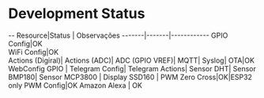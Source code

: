 # Development Status
--
Resource|Status | Observações
-------|-------|------------
GPIO Config|OK	
WiFi Config|OK	
Actions (Digiral)|
Actions (ADC)|
ADC (GPIO VREF)|
MQTT|
Syslog|
OTA|OK
WebConfig GPIO	|
Telegram Config|
Telegram Actions|
Sensor DHT|
Sensor BMP180|
Sensor MCP3800	|
Display SSD160	|
PWM Zero Cross|OK|ESP32 only
PWM Config|OK
Amazon Alexa | OK
